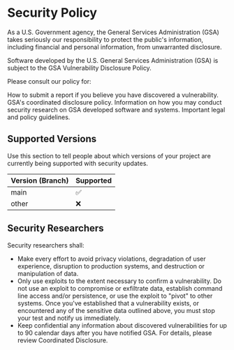 # Security Policy

As a U.S. Government agency, the General Services Administration (GSA) takes seriously our responsibility to protect the public's information, including financial and personal information, from unwarranted disclosure.

Software developed by the U.S. General Services Administration (GSA) is subject to the GSA Vulnerability Disclosure Policy.

Please consult our policy for:

How to submit a report if you believe you have discovered a vulnerability.
GSA's coordinated disclosure policy.
Information on how you may conduct security research on GSA developed software and systems.
Important legal and policy guidelines.

## Supported Versions

Use this section to tell people about which versions of your project are
currently being supported with security updates.

| Version (Branch) | Supported          |
| ------- | ------------------ |
| main   | :white_check_mark: |
| other  | :x:

## Security Researchers

Security researchers shall:

- Make every effort to avoid privacy violations, degradation of user experience, disruption to production systems, and destruction or manipulation of data.
- Only use exploits to the extent necessary to confirm a vulnerability. Do not use an exploit to compromise or exfiltrate data, establish command line access and/or persistence, or use the exploit to "pivot" to other systems. Once you've established that a vulnerability exists, or encountered any of the sensitive data outlined above, you must stop your test and notify us immediately.
- Keep confidential any information about discovered vulnerabilities for up to 90 calendar days after you have notified GSA. For details, please review Coordinated Disclosure.
